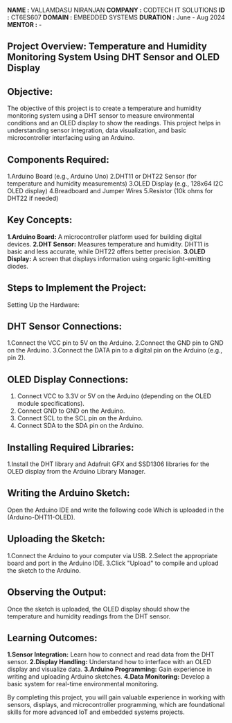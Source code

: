 **NAME     :** VALLAMDASU NIRANJAN
**COMPANY  :** CODTECH IT SOLUTIONS
**ID       :** CT6ES607
**DOMAIN   :** EMBEDDED SYSTEMS
**DURATION :** June - Aug 2024
**MENTOR   :** - 

## Project Overview: Temperature and Humidity Monitoring System Using DHT Sensor and OLED Display
## Objective:
The objective of this project is to create a temperature and humidity monitoring system using a DHT sensor to measure environmental 
conditions and an OLED display to show the readings. This project helps in understanding sensor integration, data visualization, and
basic microcontroller interfacing using an Arduino.

## Components Required:
1.Arduino Board (e.g., Arduino Uno)
2.DHT11 or DHT22 Sensor (for temperature and humidity measurements)
3.OLED Display (e.g., 128x64 I2C OLED display)
4.Breadboard and Jumper Wires
5.Resistor (10k ohms for DHT22 if needed)

## Key Concepts:
**1.Arduino Board:** A microcontroller platform used for building digital devices.
**2.DHT Sensor:** Measures temperature and humidity. DHT11 is basic and less accurate, 
                  while DHT22 offers better precision.
**3.OLED Display:** A screen that displays information using organic light-emitting diodes.

## Steps to Implement the Project:
Setting Up the Hardware:

## DHT Sensor Connections:
1.Connect the VCC pin to 5V on the Arduino.
2.Connect the GND pin to GND on the Arduino.
3.Connect the DATA pin to a digital pin on the Arduino (e.g., pin 2).

## OLED Display Connections:

1. Connect VCC to 3.3V or 5V on the Arduino (depending on the OLED module specifications).
2. Connect GND to GND on the Arduino.
3. Connect SCL to the SCL pin on the Arduino.
4. Connect SDA to the SDA pin on the Arduino.

## Installing Required Libraries:
1.Install the DHT library and Adafruit GFX and SSD1306 libraries for
the OLED display from the Arduino Library Manager.

## Writing the Arduino Sketch:

Open the Arduino IDE and write the following code
Which is uploaded in the (Arduino-DHT11-OLED).

## Uploading the Sketch:

1.Connect the Arduino to your computer via USB.
2.Select the appropriate board and port in the Arduino IDE.
3.Click "Upload" to compile and upload the sketch to the Arduino.

## Observing the Output:
Once the sketch is uploaded, the OLED display should show the temperature and humidity
readings from the DHT sensor.

## Learning Outcomes:
**1.Sensor Integration:** Learn how to connect and read data from the DHT sensor.
**2.Display Handling:** Understand how to interface with an OLED display and visualize data.
**3.Arduino Programming:** Gain experience in writing and uploading Arduino sketches.
**4.Data Monitoring:** Develop a basic system for real-time environmental monitoring.

By completing this project, you will gain valuable experience in working with sensors, displays, and microcontroller programming, which are
foundational skills for more advanced IoT and embedded systems projects.
